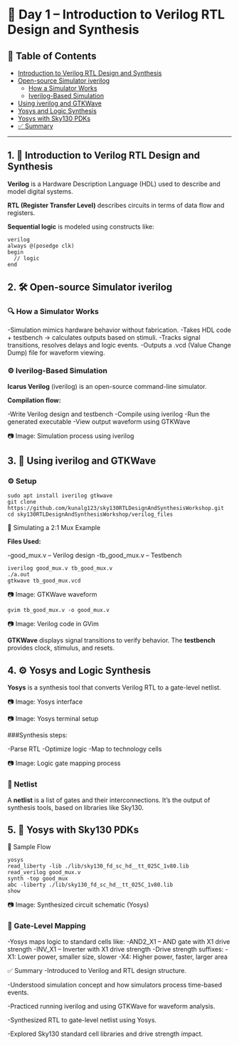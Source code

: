 # 📘 Day 1 – Introduction to Verilog RTL Design and Synthesis

## 📑 Table of Contents
- [Introduction to Verilog RTL Design and Synthesis](#1-🧠-introduction-to-verilog-rtl-design-and-synthesis)
- [Open-source Simulator iverilog](#2-🛠️-open-source-simulator-iverilog)
  - [How a Simulator Works](#🔍-how-a-simulator-works)
  - [Iverilog-Based Simulation](#⚙️-iverilog-based-simulation)
- [Using iverilog and GTKWave](#3-🧪-using-iverilog-and-gtkwave)
- [Yosys and Logic Synthesis](#4-⚙️-yosys-and-logic-synthesis)
- [Yosys with Sky130 PDKs](#5-🧪-yosys-with-sky130-pdks)
- [✅ Summary](#✅-summary)

---

## 1. 🧠 Introduction to Verilog RTL Design and Synthesis

**Verilog** is a Hardware Description Language (HDL) used to describe and model digital systems.

**RTL (Register Transfer Level)** describes circuits in terms of data flow and registers.

**Sequential logic** is modeled using constructs like:

```shell
verilog
always @(posedge clk)
begin
  // logic
end
```
## 2. 🛠️ Open-source Simulator iverilog

### 🔍 How a Simulator Works
-Simulation mimics hardware behavior without fabrication.
-Takes HDL code + testbench → calculates outputs based on stimuli.
-Tracks signal transitions, resolves delays and logic events.
-Outputs a .vcd (Value Change Dump) file for waveform viewing.

### ⚙️ Iverilog-Based Simulation

**Icarus Verilog** (iverilog) is an open-source command-line simulator.

**Compilation flow:**

-Write Verilog design and testbench
-Compile using iverilog
-Run the generated executable
-View output waveform using GTKWave

📷 Image: Simulation process using iverilog

## 3. 🧪 Using iverilog and GTKWave

### ⚙️ Setup
```shell
sudo apt install iverilog gtkwave
git clone https://github.com/kunalg123/sky130RTLDesignAndSynthesisWorkshop.git
cd sky130RTLDesignAndSynthesisWorkshop/verilog_files
```
🧩 Simulating a 2:1 Mux Example

**Files Used:**

-good_mux.v – Verilog design
-tb_good_mux.v – Testbench

```shell
iverilog good_mux.v tb_good_mux.v
./a.out
gtkwave tb_good_mux.vcd
```
📷 Image: GTKWave waveform

```shell
gvim tb_good_mux.v -o good_mux.v
```
📷 Image: Verilog code in GVim

**GTKWave** displays signal transitions to verify behavior.
The **testbench** provides clock, stimulus, and resets.

## 4. ⚙️ Yosys and Logic Synthesis

**Yosys** is a synthesis tool that converts Verilog RTL to a gate-level netlist.

📷 Image: Yosys interface

📷 Image: Yosys terminal setup

###Synthesis steps:

-Parse RTL
-Optimize logic
-Map to technology cells

📷 Image: Logic gate mapping process

### 🧱 Netlist
A **netlist** is a list of gates and their interconnections.
It’s the output of synthesis tools, based on libraries like Sky130.

## 5. 🧪 Yosys with Sky130 PDKs
🧰 Sample Flow
```shell
yosys
read_liberty -lib ./lib/sky130_fd_sc_hd__tt_025C_1v80.lib
read_verilog good_mux.v
synth -top good_mux
abc -liberty ./lib/sky130_fd_sc_hd__tt_025C_1v80.lib
show
```
📷 Image: Synthesized circuit schematic (Yosys)

### 🧠 Gate-Level Mapping

-Yosys maps logic to standard cells like:
-AND2_X1 – AND gate with X1 drive strength
-INV_X1 – Inverter with X1 drive strength
-Drive strength suffixes:
-X1: Lower power, smaller size, slower
-X4: Higher power, faster, larger area

✅ Summary
-Introduced to Verilog and RTL design structure.

-Understood simulation concept and how simulators process time-based events.

-Practiced running iverilog and using GTKWave for waveform analysis.

-Synthesized RTL to gate-level netlist using Yosys.

-Explored Sky130 standard cell libraries and drive strength impact.
